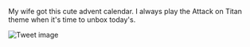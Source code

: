 My wife got this cute advent calendar. I always play the Attack on Titan theme when it's time to unbox today's.


![Tweet image](/asset/crosspoast/FGcolcSX0AE-WiZ.jpg)

